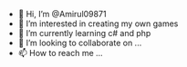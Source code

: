 - 👋 Hi, I’m @Amirul09871
- 👀 I’m interested in creating my own games
- 🌱 I’m currently learning c# and php
- 💞️ I’m looking to collaborate on ...
- 📫 How to reach me ...

<!---
Amirul09871/Amirul09871 is a ✨ special ✨ repository because its `README.md` (this file) appears on your GitHub profile.
You can click the Preview link to take a look at your changes.
--->
